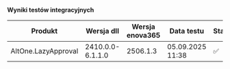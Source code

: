 **Wyniki testów integracyjnych**

| Produkt             | Wersja dll       | Wersja enova365 | Data testu       | Status |
|---------------------|------------------|-----------------|------------------|--------|
| AltOne.LazyApproval | 2410.0.0-6.1.1.0 | 2506.1.3        | 05.09.2025 11:38 | ✅     |
